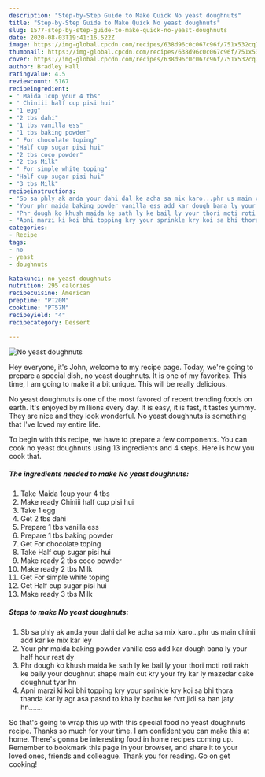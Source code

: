 ```yaml
---
description: "Step-by-Step Guide to Make Quick No yeast doughnuts"
title: "Step-by-Step Guide to Make Quick No yeast doughnuts"
slug: 1577-step-by-step-guide-to-make-quick-no-yeast-doughnuts
date: 2020-08-03T19:41:16.522Z
image: https://img-global.cpcdn.com/recipes/638d96c0c067c96f/751x532cq70/no-yeast-doughnuts-recipe-main-photo.jpg
thumbnail: https://img-global.cpcdn.com/recipes/638d96c0c067c96f/751x532cq70/no-yeast-doughnuts-recipe-main-photo.jpg
cover: https://img-global.cpcdn.com/recipes/638d96c0c067c96f/751x532cq70/no-yeast-doughnuts-recipe-main-photo.jpg
author: Bradley Hall
ratingvalue: 4.5
reviewcount: 5167
recipeingredient:
- " Maida 1cup your 4 tbs"
- " Chiniii half cup pisi hui"
- "1 egg"
- "2 tbs dahi"
- "1 tbs vanilla ess"
- "1 tbs baking powder"
- " For chocolate toping"
- "Half cup sugar pisi hui"
- "2 tbs coco powder"
- "2 tbs Milk"
- " For simple white toping"
- "Half cup sugar pisi hui"
- "3 tbs Milk"
recipeinstructions:
- "Sb sa phly ak anda your dahi dal ke acha sa mix karo...phr us main chinii add kar ke mix kar ley"
- "Your phr maida baking powder vanilla ess add kar dough bana ly your half hour rest dy"
- "Phr dough ko khush maida ke sath ly ke bail ly your thori moti roti rakh ke baily your doughnut shape main cut kry your fry kar ly mazedar cake doughnut tyar hn"
- "Apni marzi ki koi bhi topping kry your sprinkle kry koi sa bhi thora thanda kar ly agr asa pasnd to kha ly bachu ke fvrt jldi sa ban jaty hn......."
categories:
- Recipe
tags:
- no
- yeast
- doughnuts

katakunci: no yeast doughnuts 
nutrition: 295 calories
recipecuisine: American
preptime: "PT20M"
cooktime: "PT57M"
recipeyield: "4"
recipecategory: Dessert

---
```



![No yeast doughnuts](https://img-global.cpcdn.com/recipes/638d96c0c067c96f/751x532cq70/no-yeast-doughnuts-recipe-main-photo.jpg)

Hey everyone, it's John, welcome to my recipe page. Today, we're going to prepare a special dish, no yeast doughnuts. It is one of my favorites. This time, I am going to make it a bit unique. This will be really delicious.



No yeast doughnuts is one of the most favored of recent trending foods on earth. It's enjoyed by millions every day. It is easy, it is fast, it tastes yummy. They are nice and they look wonderful. No yeast doughnuts is something that I've loved my entire life.


To begin with this recipe, we have to prepare a few components. You can cook no yeast doughnuts using 13 ingredients and 4 steps. Here is how you cook that.

<!--inarticleads1-->

##### The ingredients needed to make No yeast doughnuts:

1. Take  Maida 1cup your 4 tbs
1. Make ready  Chiniii half cup pisi hui
1. Take 1 egg
1. Get 2 tbs dahi
1. Prepare 1 tbs vanilla ess
1. Prepare 1 tbs baking powder
1. Get  For chocolate toping
1. Take Half cup sugar pisi hui
1. Make ready 2 tbs coco powder
1. Make ready 2 tbs Milk
1. Get  For simple white toping
1. Get Half cup sugar pisi hui
1. Make ready 3 tbs Milk




<!--inarticleads2-->

##### Steps to make No yeast doughnuts:

1. Sb sa phly ak anda your dahi dal ke acha sa mix karo...phr us main chinii add kar ke mix kar ley
1. Your phr maida baking powder vanilla ess add kar dough bana ly your half hour rest dy
1. Phr dough ko khush maida ke sath ly ke bail ly your thori moti roti rakh ke baily your doughnut shape main cut kry your fry kar ly mazedar cake doughnut tyar hn
1. Apni marzi ki koi bhi topping kry your sprinkle kry koi sa bhi thora thanda kar ly agr asa pasnd to kha ly bachu ke fvrt jldi sa ban jaty hn.......




So that's going to wrap this up with this special food no yeast doughnuts recipe. Thanks so much for your time. I am confident you can make this at home. There's gonna be interesting food in home recipes coming up. Remember to bookmark this page in your browser, and share it to your loved ones, friends and colleague. Thank you for reading. Go on get cooking!
